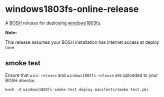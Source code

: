# windows1803fs-online-release

A [BOSH](http://docs.cloudfoundry.org/bosh/) release for deploying [windows1803fs](https://github.com/cloudfoundry-incubator/windows2016fs/tree/master/1803).

**Note:**

This release assumes your BOSH installation has internet access at deploy time.

## smoke test

Ensure that `winc-release` and `windows1803fs-release` are uploaded to your BOSH director.

```
bosh -d windows1803fs-smoke-test deploy manifests/smoke-test.yml
```
